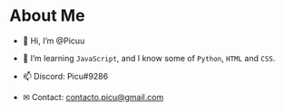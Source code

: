 # About Me

- 👋 Hi, I’m @Picuu
- 👀 I’m learning ``JavaScript``, and I know some of ``Python``, ``HTML`` and ``CSS``.

- 📫 Discord: Picu#9286
- ✉ Contact: contacto.picu@gmail.com

<!---
Picuu/Picuu is a ✨ special ✨ repository because its `README.md` (this file) appears on your GitHub profile.
You can click the Preview link to take a look at your changes.
--->
